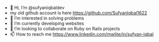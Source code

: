 - 👋 Hi, I’m @sufyaniqbaldev
- my old github account is here  https://github.com/SufyanIqbal1622
- 👀 I’m interested in solving problems 
- 🌱 I’m currently developing websites 
- 💞️ I’m looking to collaborate on Ruby on Rails projects 
- 📫 How to reach me https://www.linkedin.com/mwlite/in/sufyan-iqbal


